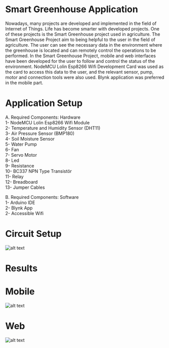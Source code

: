 # Smart Greenhouse Application
Nowadays, many projects are developed and implemented in the field of Internet of Things. Life has become smarter with developed projects. One of these projects is the Smart Greenhouse project used in agriculture. The Smart Greenhouse Project aim to being helpful to the user in the field of agriculture. The user can see the necessary data in the environment where the greenhouse is located and can remotely control the operations to be performed. In the Smart Greenhouse Project, mobile and web interfaces have been developed for the user to follow and control the status of the environment. NodeMCU Lolin Esp8266 Wifi Development Card was used as the card to access this data to the user, and the relevant sensor, pump, motor and connection tools were also used. Blynk application was preferred in the mobile part.

# Application Setup
A. Required Components: Hardware <br>
1- NodeMCU Lolin Esp8266 Wifi Module <br>
2- Temperature and Humidity Sensor (DHT11) <br>
3- Air Pressure Sensor (BMP180) <br>
4- Soil Moisture Sensor <br>
5- Water Pump <br>
6- Fan <br>
7- Servo Motor <br>
8- Led <br>
9- Resistance <br>
10- BC337 NPN Type Transistör <br>
11- Relay <br>
12- Breadboard <br>
13- Jumper Cables <br>

B. Required Components: Software <br>
1- Arduino IDE <br>
2- Blynk App <br>
2- Accessible Wifi <br>

# Circuit Setup
![alt text](https://github.com/hrnbykbs/AllPictures/blob/main/SmartGreenhouseApplication/circuitSetupSmartGreenhouse.png?raw=true)

# Results

# Mobile
![alt text](https://github.com/hrnbykbs/AllPictures/blob/main/SmartGreenhouseApplication/mobil.png?raw=true)

# Web
![alt text](https://github.com/hrnbykbs/AllPictures/blob/main/SmartGreenhouseApplication/web.png?raw=true)

